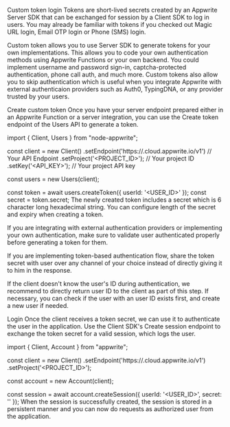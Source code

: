 Custom token login
Tokens are short-lived secrets created by an Appwrite Server SDK that can be exchanged for session by a Client SDK to log in users. You may already be familiar with tokens if you checked out Magic URL login, Email OTP login or Phone (SMS) login.

Custom token allows you to use Server SDK to generate tokens for your own implementations. This allows you to code your own authentication methods using Appwrite Functions or your own backend. You could implement username and password sign-in, captcha-protected authentication, phone call auth, and much more. Custom tokens also allow you to skip authentication which is useful when you integrate Appwrite with external authenticaion providers such as Auth0, TypingDNA, or any provider trusted by your users.

Create custom token
Once you have your server endpoint prepared either in an Appwrite Function or a server integration, you can use the Create token endpoint of the Users API to generate a token.


import { Client, Users } from "node-appwrite";

const client = new Client()
    .setEndpoint('https://<REGION>.cloud.appwrite.io/v1')    // Your API Endpoint
    .setProject('<PROJECT_ID>');                    // Your project ID
    .setKey('<API_KEY>');                           // Your project API key

const users = new Users(client);

const token = await users.createToken({
    userId: '<USER_ID>'
});
const secret = token.secret;
The newly created token includes a secret which is 6 character long hexadecimal string. You can configure length of the secret and expiry when creating a token.

If you are integrating with external authentication providers or implementing your own authentication, make sure to validate user authenticated properly before generating a token for them.

If you are implementing token-based authentication flow, share the token secret with user over any channel of your choice instead of directly giving it to him in the response.

If the client doesn't know the user's ID during authentication, we recommend to directly return user ID to the client as part of this step. If necessary, you can check if the user with an user ID exists first, and create a new user if needed.

Login
Once the client receives a token secret, we can use it to authenticate the user in the application. Use the Client SDK's Create session endpoint to exchange the token secret for a valid session, which logs the user.


import { Client, Account } from "appwrite";

const client = new Client()
    .setEndpoint('https://<REGION>.cloud.appwrite.io/v1')
    .setProject('<PROJECT_ID>');

const account = new Account(client);

const session = await account.createSession({
    userId: '<USER_ID>',
    secret: '<SECRET>'
});
When the session is successfully created, the session is stored in a persistent manner and you can now do requests as authorized user from the application.